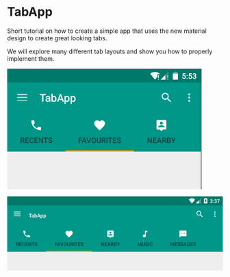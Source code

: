 # TabApp
Short tutorial on how to create a simple app that uses the new material design to create great looking tabs.

We will explore many different tab layouts and show you how to properly implement them.

![alt text](https://github.com/steve1rm/TabApp/blob/master/Screenshot%20from%202015-09-27%2004-53-00.png "Portrait")

![alt text](https://github.com/steve1rm/TabApp/blob/master/Screenshot%20from%202015-10-04%2014-36-55.png "Landscape")

